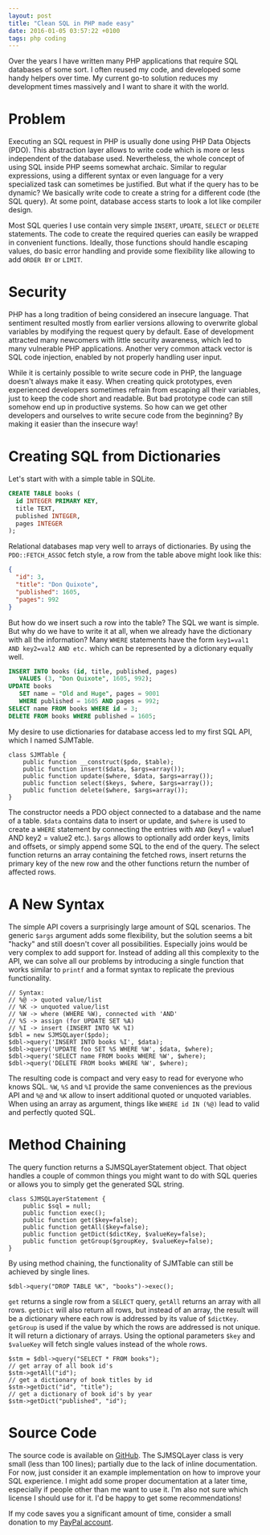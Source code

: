 ```yaml
---
layout: post
title: "Clean SQL in PHP made easy"
date: 2016-01-05 03:57:22 +0100
tags: php coding
---
```


Over the years I have written many PHP applications that require SQL databases of some sort. I often reused my code, and developed some handy helpers over time. My current go-to solution reduces my development times massively and I want to share it with the world. 

# Problem

Executing an SQL request in PHP is usually done using PHP Data Objects (PDO). This abstraction layer allows to write code which is more or less independent of the database used. Nevertheless, the whole concept of using SQL inside PHP seems somewhat archaic. Similar to regular expressions, using a different syntax or even language for a very specialized task can sometimes be justified. But what if the query has to be dynamic? We basically write code to create a string for a different code (the SQL query). At some point, database access starts to look a lot like compiler design. 

Most SQL queries I use contain very simple `INSERT`, `UPDATE`, `SELECT` or `DELETE` statements. The code to create the required queries can easily be wrapped in convenient functions. Ideally, those functions should handle escaping values, do basic error handling and provide some flexibility like allowing to add `ORDER BY` or `LIMIT`. 

# Security

PHP has a long tradition of being considered an insecure language. That sentiment resulted mostly from earlier versions allowing to overwrite global variables by modifying the request query by default. Ease of development attracted many newcomers with little security awareness, which led to many vulnerable PHP applications. Another very common attack vector is SQL code injection, enabled by not properly handling user input. 

While it is certainly possible to write secure code in PHP, the language doesn't always make it easy. When creating quick prototypes, even experienced developers sometimes refrain from escaping all their variables, just to keep the code short and readable. But bad prototype code can still somehow end up in productive systems. So how can we get other developers and ourselves to write secure code from the beginning? By making it easier than the insecure way!

# Creating SQL from Dictionaries

Let's start with with a simple table in SQLite.

```sql
CREATE TABLE books (
  id INTEGER PRIMARY KEY,
  title TEXT,
  published INTEGER,
  pages INTEGER
);
```

Relational databases map very well to arrays of dictionaries. By using the `PDO::FETCH_ASSOC` fetch style, a row from the table above might look like this:

```json
{
  "id": 3,
  "title": "Don Quixote",
  "published": 1605,
  "pages": 992
}
```

But how do we insert such a row into the table? The SQL we want is simple. But why do we have to write it at all, when we already have the dictionary with all the information? Many `WHERE` statements have the form `key1=val1 AND key2=val2 AND etc.` which can be represented by a dictionary equally well. 

```sql
INSERT INTO books (id, title, published, pages) 
   VALUES (3, "Don Quixote", 1605, 992);
UPDATE books
   SET name = "Old and Huge", pages = 9001
   WHERE published = 1605 AND pages = 992;
SELECT name FROM books WHERE id = 3;
DELETE FROM books WHERE published = 1605;
```

My desire to use dictionaries for database access led to my first SQL API, which I named SJMTable.

```php?start_inline=1
class SJMTable {
    public function __construct($pdo, $table);
    public function insert($data, $args=array());
    public function update($where, $data, $args=array());
    public function select($keys, $where, $args=array());
    public function delete($where, $args=array());
}
```

The constructor needs a PDO object connected to a database and the name of a table. `$data` contains data to insert or update, and `$where` is used to create a `WHERE` statement by connecting the entries with `AND` (key1 = value1 AND key2 = value2 etc.). `$args` allows to optionally add order keys, limits and offsets, or simply append some SQL to the end of the query. The select function returns an array containing the fetched rows, insert returns the primary key of the new row and the other functions return the number of affected rows. 

# A New Syntax

The simple API covers a surprisingly large amount of SQL scenarios. The generic `$args` argument adds some flexibility, but the solution seems a bit "hacky" and still doesn't cover all possibilities. Especially joins would be very complex to add support for. Instead of adding all this complexity to the API, we can solve all our problems by introducing a single function that works similar to `printf` and a format syntax to replicate the previous functionality. 

```php?start_inline=1
// Syntax:
// %@ -> quoted value/list
// %K -> unquoted value/list
// %W -> where (WHERE %W), connected with 'AND'
// %S -> assign (for UPDATE SET %A)
// %I -> insert (INSERT INTO %K %I)
$dbl = new SJMSQLayer($pdo);
$dbl->query('INSERT INTO books %I', $data);
$dbl->query('UPDATE foo SET %S WHERE %W', $data, $where);
$dbl->query('SELECT name FROM books WHERE %W', $where);
$dbl->query('DELETE FROM books WHERE %W', $where);
```

The resulting code is compact and very easy to read for everyone who knows SQL. `%W`, `%S` and `%I` provide the same conveniences as the previous API and `%@` and `%K` allow to insert additional quoted or unquoted variables. When using an array as argument, things like `WHERE id IN (%@)` lead to valid and perfectly quoted SQL. 

# Method Chaining

The query function returns a SJMSQLayerStatement object. That object handles a couple of common things you might want to do with SQL queries or allows you to simply get the generated SQL string.

```php?start_inline=1
class SJMSQLayerStatement {
	public $sql = null;
	public function exec();
	public function get($key=false);
	public function getAll($key=false);
	public function getDict($dictKey, $valueKey=false);
	public function getGroup($groupKey, $valueKey=false);
}
```

By using method chaining, the functionality of SJMTable can still be achieved by single lines.

```php?start_inline=1
$dbl->query("DROP TABLE %K", "books")->exec();
```

`get` returns a single row from a `SELECT` query, `getAll` returns an array with all rows. `getDict` will also return all rows, but instead of an array, the result will be a dictionary where each row is addressed by its value of `$dictKey`. `getGroup` is used if the value by which the rows are addressed is not unique. It will return a dictionary of arrays. Using the optional parameters `$key` and `$valueKey` will fetch single values instead of the whole rows. 

```php?start_inline=1
$stm = $dbl->query("SELECT * FROM books");
// get array of all book id's
$stm->getAll("id");
// get a dictionary of book titles by id
$stm->getDict("id", "title");
// get a dictionary of book id's by year
$stm->getDict("published", "id");
```

# Source Code

The source code is available on [GitHub](https://github.com/stepmuel/SJMSQLayer). The SJMSQLayer class is very small (less than 100 lines); partially due to the lack of inline documentation. For now, just consider it an example implementation on how to improve your SQL experience. I might add some proper documentation at a later time, especially if people other than me want to use it. I'm also not sure which license I should use for it. I'd be happy to get some recommendations! 

If my code saves you a significant amount of time, consider a small donation to my [PayPal account](https://www.paypal.me/heap).







